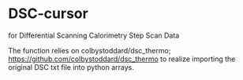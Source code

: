 # DSC-cursor
for Differential Scanning Calorimetry Step Scan Data

The function relies on colbystoddard/dsc_thermo; https://github.com/colbystoddard/dsc_thermo to realize importing the original DSC txt file into python arrays.

